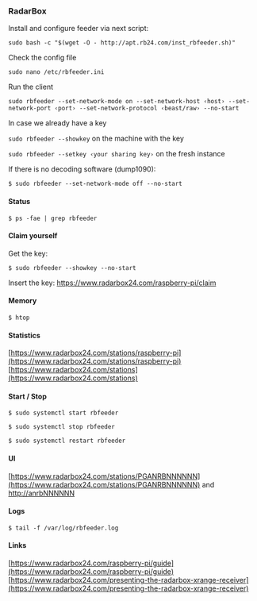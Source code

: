 ### RadarBox

Install and configure feeder via next script:

``sudo bash -c "$(wget -O - http://apt.rb24.com/inst_rbfeeder.sh)"``

Check the config file

``sudo nano /etc/rbfeeder.ini``

Run the client

``sudo rbfeeder --set-network-mode on --set-network-host ‹host› --set-network-port ‹port› --set-network-protocol ‹beast/raw› --no-start``

In case we already have a key


``sudo rbfeeder --showkey``   on the machine with the key

``sudo rbfeeder --setkey ‹your sharing key›``   on the fresh instance


If there is no decoding software (dump1090):

``$ sudo rbfeeder --set-network-mode off --no-start``

#### Status

``$ ps -fae | grep rbfeeder``

#### Claim yourself

Get the key:

``$ sudo rbfeeder --showkey --no-start``

Insert the key: https://www.radarbox24.com/raspberry-pi/claim

#### Memory

``$ htop``

#### Statistics

[https://www.radarbox24.com/stations/raspberry-pi](https://www.radarbox24.com/stations/raspberry-pi)
[https://www.radarbox24.com/stations](https://www.radarbox24.com/stations)

#### Start / Stop

``$ sudo systemctl start rbfeeder``

``$ sudo systemctl stop rbfeeder``

``$ sudo systemctl restart rbfeeder``

#### UI
[https://www.radarbox24.com/stations/PGANRBNNNNNN](https://www.radarbox24.com/stations/PGANRBNNNNNN)
and
[http://anrbNNNNNN](http://anrbNNNNNN)

#### Logs

``$ tail -f /var/log/rbfeeder.log``

#### Links

[https://www.radarbox24.com/raspberry-pi/guide](https://www.radarbox24.com/raspberry-pi/guide)
[https://www.radarbox24.com/presenting-the-radarbox-xrange-receiver](https://www.radarbox24.com/presenting-the-radarbox-xrange-receiver)
